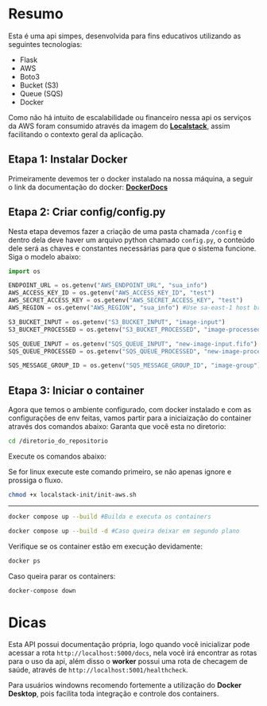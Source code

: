 # Resumo

Esta é uma api simpes, desenvolvida para fins educativos utilizando as seguintes tecnologias:
  * Flask
  * AWS
  * Boto3
  * Bucket (S3)
  * Queue (SQS)
  * Docker

Como não há intuito de escalabilidade ou financeiro nessa api os serviços da AWS foram consumido através da imagem do **[Localstack](https://www.localstack.cloud/)**, assim facilitando o contexto geral da aplicação.


## Etapa 1: Instalar Docker
Primeiramente devemos ter o docker instalado na nossa máquina, a seguir o link da documentação do docker: **[DockerDocs](https://docs.docker.com/)**

## Etapa 2: Criar config/config.py
Nesta etapa devemos fazer a criação de uma pasta chamada ```/config``` e dentro dela deve haver um arquivo python chamado ```config.py```, o conteúdo dele será as chaves e constantes necessárias para que o sistema funcione. Siga o modelo abaixo:

```python
import os

ENDPOINT_URL = os.getenv("AWS_ENDPOINT_URL", "sua_info")
AWS_ACCESS_KEY_ID = os.getenv("AWS_ACCESS_KEY_ID", "test")
AWS_SECRET_ACCESS_KEY = os.getenv("AWS_SECRET_ACCESS_KEY", "test")
AWS_REGION = os.getenv("AWS_REGION", "sua_info") #Use sa-east-1 host br

S3_BUCKET_INPUT = os.getenv("S3_BUCKET_INPUT", "image-input") 
S3_BUCKET_PROCESSED = os.getenv("S3_BUCKET_PROCESSED", "image-processed") 

SQS_QUEUE_INPUT = os.getenv("SQS_QUEUE_INPUT", "new-image-input.fifo") #Fila do tipo fifo
SQS_QUEUE_PROCESSED = os.getenv("SQS_QUEUE_PROCESSED", "new-image-processed.fifo") #Fila do tipo fifo

SQS_MESSAGE_GROUP_ID = os.getenv("SQS_MESSAGE_GROUP_ID", "image-group") 
```

## Etapa 3: Iniciar o container
Agora que temos o ambiente configurado, com docker instalado e com as configurações de env feitas, vamos partir para a iniciaização do container através dos comandos abaixo:
Garanta que você esta no diretorio:
```bash
cd /diretorio_do_repositorio
```
Execute os comandos abaixo:

Se for linux execute este comando primeiro, se não apenas ignore e prossiga o fluxo.
```bash
chmod +x localstack-init/init-aws.sh
```
---

```bash
docker compose up --build #Builda e executa os containers

docker compose up --build -d #Caso queira deixar em segundo plano
```

Verifique se os container estão em execução devidamente:
```bash
docker ps
```
Caso queira parar os containers:
```bash
docker-compose down
```

# Dicas

Esta API possui documentação própria, logo quando você inicializar pode acessar a rota ```http://localhost:5000/docs```, nela você irá encontrar as rotas para o uso da api, além disso o **worker** possui uma rota de checagem de saúde, através de ```http://localhost:5001/healthcheck```.

Para usuários windowns recomendo fortemente a utilização do **Docker Desktop**, pois facilita toda integração e controle dos containers.





